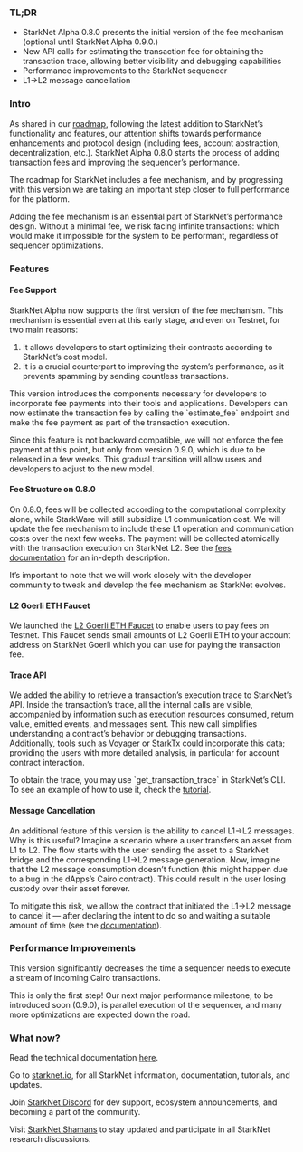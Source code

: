 ### TL;DR

* StarkNet Alpha 0.8.0 presents the initial version of the fee mechanism (optional until StarkNet Alpha 0.9.0.)
* New API calls for estimating the transaction fee for obtaining the transaction trace, allowing better visibility and debugging capabilities
* Performance improvements to the StarkNet sequencer
* L1→L2 message cancellation

### Intro

As shared in our [roadmap](https://www.notion.so/starkware/StarkNet-Alpha-Features-Tentative-Roadmap-f2b8f5f25a2d4d1cb3265fb82a098c51), following the latest addition to StarkNet’s functionality and features, our attention shifts towards performance enhancements and protocol design (including fees, account abstraction, decentralization, etc.). StarkNet Alpha 0.8.0 starts the process of adding transaction fees and improving the sequencer’s performance.

The roadmap for StarkNet includes a fee mechanism, and by progressing with this version we are taking an important step closer to full performance for the platform.

Adding the fee mechanism is an essential part of StarkNet’s performance design. Without a minimal fee, we risk facing infinite transactions: which would make it impossible for the system to be performant, regardless of sequencer optimizations.

### Features

#### Fee Support

StarkNet Alpha now supports the first version of the fee mechanism. This mechanism is essential even at this early stage, and even on Testnet, for two main reasons:

1. It allows developers to start optimizing their contracts according to StarkNet’s cost model.
2. It is a crucial counterpart to improving the system’s performance, as it prevents spamming by sending countless transactions.

This version introduces the components necessary for developers to incorporate fee payments into their tools and applications. Developers can now estimate the transaction fee by calling the \`estimate_fee\` endpoint and make the fee payment as part of the transaction execution.

Since this feature is not backward compatible, we will not enforce the fee payment at this point, but only from version 0.9.0, which is due to be released in a few weeks. This gradual transition will allow users and developers to adjust to the new model.

#### Fee Structure on 0.8.0

On 0.8.0, fees will be collected according to the computational complexity alone, while StarkWare will still subsidize L1 communication cost. We will update the fee mechanism to include these L1 operation and communication costs over the next few weeks. The payment will be collected atomically with the transaction execution on StarkNet L2. See the [fees documentation](https://starknet.io/documentation/fee-mechanism/) for an in-depth description.

It’s important to note that we will work closely with the developer community to tweak and develop the fee mechanism as StarkNet evolves.

#### L2 Goerli ETH Faucet

We launched the [L2 Goerli ETH Faucet](https://faucet.goerli.starknet.io/) to enable users to pay fees on Testnet. This Faucet sends small amounts of L2 Goerli ETH to your account address on StarkNet Goerli which you can use for paying the transaction fee.

#### Trace API

We added the ability to retrieve a transaction’s execution trace to StarkNet’s API. Inside the transaction’s trace, all the internal calls are visible, accompanied by information such as execution resources consumed, return value, emitted events, and messages sent. This new call simplifies understanding a contract’s behavior or debugging transactions. Additionally, tools such as [Voyager](https://voyager.online/) or [StarkTx](https://starktx.info/) could incorporate this data; providing the users with more detailed analysis, in particular for account contract interaction.

To obtain the trace, you may use \`get_transaction_trace\` in StarkNet’s CLI. To see an example of how to use it, check the [tutorial](https://www.cairo-lang.org/docs/hello_starknet/cli.html?#get-transaction-trace).

#### Message Cancellation

An additional feature of this version is the ability to cancel L1→L2 messages. Why is this useful? Imagine a scenario where a user transfers an asset from L1 to L2. The flow starts with the user sending the asset to a StarkNet bridge and the corresponding L1→L2 message generation. Now, imagine that the L2 message consumption doesn’t function (this might happen due to a bug in the dApps’s Cairo contract). This could result in the user losing custody over their asset forever.

To mitigate this risk, we allow the contract that initiated the L1→L2 message to cancel it — after declaring the intent to do so and waiting a suitable amount of time (see the [documentation](https://starknet.io/l1-l2-messaging/#cancellation)).

### Performance Improvements

This version significantly decreases the time a sequencer needs to execute a stream of incoming Cairo transactions.

This is only the first step! Our next major performance milestone, to be introduced soon (0.9.0), is parallel execution of the sequencer, and many more optimizations are expected down the road.

### What now?

Read the technical documentation [here](https://starknet.io/documentation/fee-mechanism/).

Go to [starknet.io](https://starknet.io/), for all StarkNet information, documentation, tutorials, and updates.

Join [StarkNet Discord](https://discord.gg/uJ9HZTUk2Y) for dev support, ecosystem announcements, and becoming a part of the community.

Visit [StarkNet Shamans](https://community.starknet.io/) to stay updated and participate in all StarkNet research discussions.